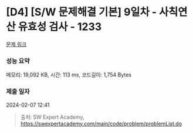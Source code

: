 # [D4] [S/W 문제해결 기본] 9일차 - 사칙연산 유효성 검사 - 1233 

[문제 링크](https://swexpertacademy.com/main/code/problem/problemDetail.do?contestProbId=AV141176AIwCFAYD) 

### 성능 요약

메모리: 19,092 KB, 시간: 113 ms, 코드길이: 1,754 Bytes

### 제출 일자

2024-02-07 12:41



> 출처: SW Expert Academy, https://swexpertacademy.com/main/code/problem/problemList.do